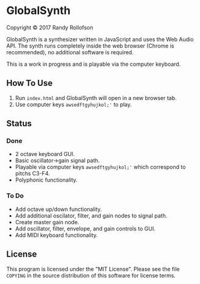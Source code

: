 # GlobalSynth
Copyright © 2017 Randy Rollofson

GlobalSynth is a synthesizer written in JavaScript and uses the Web Audio API. The synth runs completely inside the web browser (Chrome is recommended), no additional software is required.

This is a work in progress and is playable via the computer keyboard.
## How To Use
1. Run `index.html` and GlobalSynth will open in a new browser tab.
2. Use computer keys `awsedftgyhujkol;'` to play.

## Status
### Done
* 2 octave keyboard GUI.
* Basic oscillator->gain signal path.
* Playable via computer keys `awsedftgyhujkol;'` which correspond to pitchs C3-F4.
* Polyphonic functionality.
### To Do
* Add octave up/down functionality.
* Add additional oscilator, filter, and gain nodes to signal path.
* Create master gain node.
* Add oscillator, filter, envelope, and gain controls to GUI.
* Add MIDI keyboard functionality.

## License
This program is licensed under the "MIT License". Please see the file `COPYING` in the source distribution of this software for license terms.
